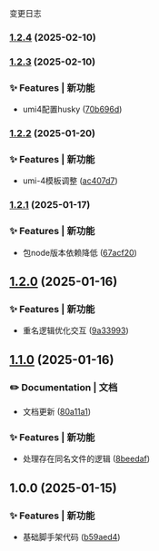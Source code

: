 变更日志
### [1.2.4](https://github.com/BouBoo-Min/create-conventional-app/compare/v1.2.3...v1.2.4) (2025-02-10)

### [1.2.3](https://github.com/BouBoo-Min/create-conventional-app/compare/v1.2.2...v1.2.3) (2025-02-10)


### ✨ Features | 新功能

* umi4配置husky ([70b696d](https://github.com/BouBoo-Min/create-conventional-app/commit/70b696d4b5272fad0288dc772c1d826da5ec6553))

### [1.2.2](https://github.com/BouBoo-Min/create-conventional-app/compare/v1.2.1...v1.2.2) (2025-01-20)


### ✨ Features | 新功能

* umi-4模板调整 ([ac407d7](https://github.com/BouBoo-Min/create-conventional-app/commit/ac407d72c2b75aac1c31cf59443761cfd3f0d040))

### [1.2.1](https://github.com/BouBoo-Min/create-conventional-app/compare/v1.2.0...v1.2.1) (2025-01-17)


### ✨ Features | 新功能

* 包node版本依赖降低 ([67acf20](https://github.com/BouBoo-Min/create-conventional-app/commit/67acf20bf1495aa735dd1755b3fd993bee675e3b))

## [1.2.0](https://github.com/BouBoo-Min/create-conventional-app/compare/v1.1.0...v1.2.0) (2025-01-16)


### ✨ Features | 新功能

* 重名逻辑优化交互 ([9a33993](https://github.com/BouBoo-Min/create-conventional-app/commit/9a339934f92fdb40f1cbfe440b28999592df4378))

## [1.1.0](https://github.com/BouBoo-Min/create-conventional-app/compare/v1.0.0...v1.1.0) (2025-01-16)


### ✏️ Documentation | 文档

* 文档更新 ([80a11a1](https://github.com/BouBoo-Min/create-conventional-app/commit/80a11a161b7d57eef0532169b23e2f114bd802f4))


### ✨ Features | 新功能

* 处理存在同名文件的逻辑 ([8beedaf](https://github.com/BouBoo-Min/create-conventional-app/commit/8beedafafa1a39fb10a12a4afb5e2736927808f1))

## 1.0.0 (2025-01-15)


### ✨ Features | 新功能

* 基础脚手架代码 ([b59aed4](https://github.com/BouBoo-Min/create-conventional-app/commit/b59aed49a849998747db32b2f2709ad0395949b2))
